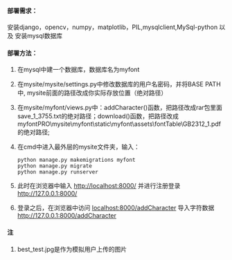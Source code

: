 #### 部署需求：
安装django，opencv，numpy，matplotlib，PIL,mysqlclient,MySql-python 以及 安装mysql数据库
#### 部署方法：
1. 在mysql中建一个数据库，数据库名为myfont

2. 在mysite/mysite/settings.py中修改数据库的用户名密码，并将BASE PATH中, mysite前面的路径改成你实际存放位置（绝对路径）

3. 在mysite/myfont/views.py中：addCharacter()函数，把路径改成rar包里面save_1_3755.txt的绝对路径；download()函数，把路径改成myfontPRO\mysite\myfont\static\myfont\assets\fontTable\GB2312_1.pdf的绝对路径;

4. 在cmd中进入最外层的mysite文件夹，输入：

   ```shell
   python manage.py makemigrations myfont
   python manage.py migrate
   python manage.py runserver
   ```

5. 此时在浏览器中输入 [http://localhost:8000/]() 并进行注册登录 http://127.0.0.1:8000/

6. 登录之后，在浏览器中访问 [localhost:8000/addCharacter]() 导入字符数据 http://127.0.0.1:8000/addCharacter


#### 注

1. best_test.jpg是作为模拟用户上传的图片